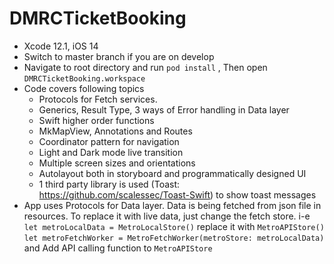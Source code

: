 # DMRCTicketBooking
- Xcode 12.1, iOS 14
- Switch to master branch if you are on develop
- Navigate to root directory and run `pod install` , Then open  `DMRCTicketBooking.workspace` 
- Code covers following topics
  - Protocols for Fetch services.
  - Generics, Result Type, 3 ways of Error handling in Data layer
  - Swift higher order functions
  - MkMapView, Annotations and Routes
  - Coordinator pattern for navigation
  - Light and Dark mode live transition
  - Multiple screen sizes and orientations
  - Autolayout both in storyboard and programmatically designed UI
  - 1 third party library is used (Toast: https://github.com/scalessec/Toast-Swift) to show toast messages
- App uses Protocols for Data layer. Data is being fetched from json file in resources. To replace it with live data, just change the fetch store. i-e         
`let metroLocalData = MetroLocalStore()` replace it with `MetroAPIStore()`
`let metroFetchWorker = MetroFetchWorker(metroStore: metroLocalData)` and Add API calling function to `MetroAPIStore`
